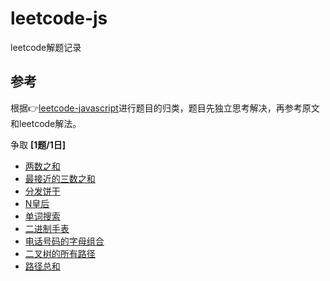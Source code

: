 # leetcode-js
leetcode解题记录

## 参考
根据👉[leetcode-javascript](https://github.com/sl1673495/leetcode-javascript)进行题目的归类，题目先独立思考解决，再参考原文和leetcode解法。

争取 **[1题/1日]** 

- [两数之和](1-两数之和.md)
- [最接近的三数之和](16-最接近的三数之和.md)
- [分发饼干](455-分发饼干.md)
- [N皇后](51-N皇后.md)
- [单词搜索](79-单词搜索.md)
- [二进制手表](401-二进制手表.md)
- [电话号码的字母组合](17-电话号码的字母组合.md)
- [二叉树的所有路径](257-二叉树的所有路径.md)
- [路径总和](112-路径总和.md)